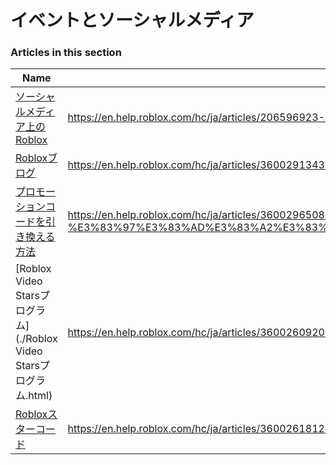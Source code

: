 # イベントとソーシャルメディア  
### Articles in this section
Name|URL
-|-
[ソーシャルメディア上のRoblox](./ソーシャルメディア上のRoblox.html) |https://en.help.roblox.com/hc/ja/articles/206596923-%E3%82%BD%E3%83%BC%E3%82%B7%E3%83%A3%E3%83%AB%E3%83%A1%E3%83%87%E3%82%A3%E3%82%A2%E4%B8%8A%E3%81%AERoblox
[Robloxブログ](./Robloxブログ.html) |https://en.help.roblox.com/hc/ja/articles/360029134331-Roblox%E3%83%96%E3%83%AD%E3%82%B0
[プロモーションコードを引き換える方法](./プロモーションコードを引き換える方法.html) |https://en.help.roblox.com/hc/ja/articles/360029650831-%E3%83%97%E3%83%AD%E3%83%A2%E3%83%BC%E3%82%B7%E3%83%A7%E3%83%B3%E3%82%B3%E3%83%BC%E3%83%89%E3%82%92%E5%BC%95%E3%81%8D%E6%8F%9B%E3%81%88%E3%82%8B%E6%96%B9%E6%B3%95
[Roblox Video Starsプログラム](./Roblox Video Starsプログラム.html) |https://en.help.roblox.com/hc/ja/articles/360026092011-Roblox-Video-Stars%E3%83%97%E3%83%AD%E3%82%B0%E3%83%A9%E3%83%A0
[Robloxスターコード](./Robloxスターコード.html) |https://en.help.roblox.com/hc/ja/articles/360026181292-Roblox%E3%82%B9%E3%82%BF%E3%83%BC%E3%82%B3%E3%83%BC%E3%83%89